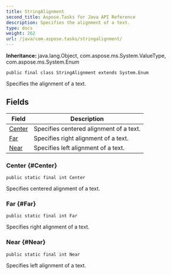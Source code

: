 ```yaml
---
title: StringAlignment
second_title: Aspose.Tasks for Java API Reference
description: Specifies the alignment of a text.
type: docs
weight: 262
url: /java/com.aspose.tasks/stringalignment/
---
```


**Inheritance:**
java.lang.Object, com.aspose.ms.System.ValueType, com.aspose.ms.System.Enum
```
public final class StringAlignment extends System.Enum
```

Specifies the alignment of a text.
## Fields

| Field | Description |
| --- | --- |
| [Center](#Center) | Specifies centered alignment of a text. |
| [Far](#Far) | Specifies right alignment of a text. |
| [Near](#Near) | Specifies left alignment of a text. |
### Center {#Center}
```
public static final int Center
```


Specifies centered alignment of a text.

### Far {#Far}
```
public static final int Far
```


Specifies right alignment of a text.

### Near {#Near}
```
public static final int Near
```


Specifies left alignment of a text.

